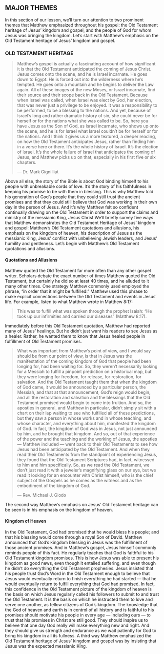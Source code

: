 ## MAJOR THEMES

In this section of our lesson, we’ll turn our attention to two prominent themes that Matthew emphasized throughout his gospel: the Old Testament heritage of Jesus’ kingdom and gospel, and the people of God for whom Jesus was bringing the kingdom. 
Let’s start with Matthew’s emphasis on the Old Testament heritage of Jesus’ kingdom and gospel.


### OLD TESTAMENT HERITAGE
	
> Matthew’s gospel is actually a fascinating account of how significant it is that the Old Testament anticipated the coming of Jesus Christ. Jesus comes onto the scene, and he is Israel incarnate. He goes down to Egypt. He is forced out into the wilderness where he’s tempted. He goes onto a mountain and he begins to deliver the Law again. All of these images of the new Moses, or Israel incarnate, find their source and their scope back in the Old Testament. Because when Israel was called, when Israel was elect by God, her election, that was never just a privilege to be enjoyed. It was a responsibility to be performed, to be a blessing to the nations. And yet, because of Israel’s long and rather dramatic history of sin, she could never be for herself or for the nations what she was called to be. So, here you have Jesus as the Son of God, as Israel incarnate, who shows up onto the scene, and he is for Israel what Israel couldn’t be for herself or for the nations. And I think it gives us a more textured, a deeper reading, on how the Old Testament anticipates Jesus, rather than finding him in a verse here or there. It’s the whole history of Israel. It’s the election of Israel. It’s the whole failure of Israel that anticipates the coming of Jesus, and Matthew picks up on that, especially in his first five or six chapters. 
> 
> —	Dr. Mark Gignilliat

Above all else, the story of the Bible is about God binding himself to his people with unbreakable cords of love. It’s the story of his faithfulness in keeping his promise to be with them in blessing. This is why Matthew told his generation of God’s people that they could still trust the ancient promises and that they could still believe that God was working in their own day in the person of Jesus. And it’s why Matthew felt so confident continually drawing on the Old Testament in order to support the claims and ministry of the messianic King, Jesus Christ
We’ll briefly survey five ways that Matthew demonstrates the Old Testament Heritage of Jesus’ kingdom and gospel: Matthew’s Old Testament quotations and allusions, his emphasis on the kingdom of heaven, his description of Jesus as the messianic King, Jesus’ conflict with unbelieving Jewish leaders, and Jesus’ humility and gentleness. Let’s begin with Matthew’s Old Testament quotations and allusions.


#### Quotations and Allusions

Matthew quoted the Old Testament far more often than any other gospel writer. Scholars debate the exact number of times Matthew quoted the Old Testament, but certainly he did so at least 40 times, and he alluded to it many other times.
	One strategy Matthew commonly used employed the phrase, “in order that it might be fulfilled.” Matthew used this phrase to make explicit connections between the Old Testament and events in Jesus’ life. 
For example, listen to what Matthew wrote in Matthew 8:17: 

> This was to fulfill what was spoken through the prophet Isaiah: “He took up our infirmities and carried our diseases” (Matthew 8:17).

Immediately before this Old Testament quotation, Matthew had reported many of Jesus’ healings. But he didn’t just want his readers to see Jesus as a healer. Rather, he wanted them to know that Jesus healed people in fulfillment of Old Testament promises. 

> What was important from Matthew’s point of view, and I would say should be from our point of view, is that in Jesus was the manifestation of the coming kingdom of God that people had been longing for, had been waiting for. So, they weren’t necessarily looking for a Messiah to fulfill a pinpoint prediction on a historical map, but they were longing for freedom, for release, for restoration, for salvation. And the Old Testament taught them that when the kingdom of God came, it would be announced by a particular person, the Messiah, and that at that announcement, God’s reign would begin, and all the restoration and salvation and the blessings that the Old Testament promised would begin to come into fruition. And so, the apostles in general, and Matthew in particular, didn’t simply sit with a chart on their lap waiting to see who fulfilled all of these predictions, but they saw a person in whose works and in whose teaching, and whose character, and everything about him, manifested the kingdom of God. In fact, the kingdom of God was in Jesus, not just announced by him, and he brought that kingdom. And so, out of that experience of the power and the teaching and the working of Jesus, the apostles — Matthew included — went back to their Old Testaments to see how Jesus had been anticipated by the Old Testament. And when they read their Old Testaments from the standpoint of experiencing Jesus, they found that the Old Testament Scriptures had, in fact, witnessed to him and him specifically. So, as we read the Old Testament, we don’t just read it with a jeweler’s magnifying glass on our eye, but we read it looking for an encounter with Christ himself, who is the chief subject of the Gospels as he comes as the witness and as the embodiment of the kingdom of God. 
> 
> —	Rev. Michael J. Glodo

The second way Matthew’s emphasis on Jesus’ Old Testament heritage can be seen is in his emphasis on the kingdom of heaven.


#### Kingdom of Heaven
	
In the Old Testament, God had promised that he would bless his people; and that his blessing would come through a royal Son of David. Matthew announced that God’s kingdom blessing in Jesus was the fulfillment of those ancient promises. 
	And in Matthew’s gospel, Jesus himself commonly reminds people of this fact. He regularly teaches that God is faithful to his Old Testament kingdom promises. This is how Jesus was able to present his kingdom as good news, even though it entailed suffering, and even though he didn’t do everything the Old Testament prophesies. Jesus insisted that his people trust God’s Word in the Old Testament enough to believe that Jesus would eventually return to finish everything he had started — that he would eventually return to fulfill everything that God had promised. 
In fact, this confidence in the Old Testament picture of the kingdom of heaven is the basis on which Jesus regularly called his followers to submit to and trust the Old Testament. It is the basis on which he instructed them to love and serve one another, as fellow citizens of God’s kingdom. 
The knowledge that the God of heaven and earth is in control of all history and is faithful to his promises should motivate his people in every age — including ours — to trust that his promises in Christ are still good. They should inspire us to believe that one day God really will make everything new and right. And they should give us strength and endurance as we wait patiently for God to bring his kingdom in all its fullness. 
A third way Matthew emphasized the Old Testament heritage of Jesus’ kingdom and gospel was by insisting that Jesus was the expected messianic King.

